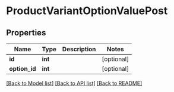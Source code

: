 # ProductVariantOptionValuePost

## Properties
Name | Type | Description | Notes
------------ | ------------- | ------------- | -------------
**id** | **int** |  | [optional] 
**option_id** | **int** |  | [optional] 

[[Back to Model list]](../README.md#documentation-for-models) [[Back to API list]](../README.md#documentation-for-api-endpoints) [[Back to README]](../README.md)


